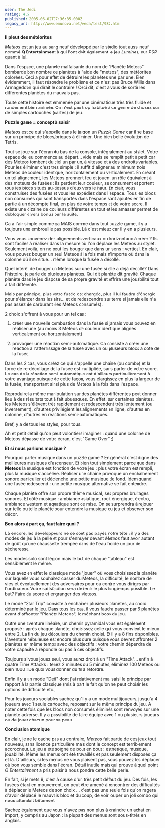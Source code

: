 ```yaml
---
user: The Jedi
rating: 4.5
published: 2005-06-02T17:36:35.000Z
legacy_url: http://www.emunova.net/veda/test/987.htm
---
```

**Il pleut des météorites**  

_Meteos_ est un jeu au sang neuf développé par le studio tout aussi neuf nommé **Q Entertainment** à qui l'ont doit également le jeu _Lumines_, sur _PSP_ quant à lui.  

  

Dans l'espace, une planète malfaisante du nom de "Planète Meteos" bombarde bon nombre de planètes à l'aide de "meteos", des météorites colorées. Ceci a pour effet de détruire les planètes une par une. Bien évidemment, il faut résoudre le problème et ce n'est pas Bruce Willis dans Armageddon qui dirait le contraire ! Ceci dit, c'est à vous de sortir les différentes planètes du mauvais pas.  

  

Toute cette histoire est emmenée par une cinématique très très fluide et rondement bien animée. On n'est pas trop habitué à ce genre de choses sur de simples cartouches (cartes) de jeu.  

  

  

**Puzzle game = concept à saisir**  

_Meteos_ est ce qui s'appelle dans le jargon un _Puzzle Game_ car il se base sur un principe de blocs/briques à éliminer. Une bien belle évolution de Tetris.  

Tout se joue sur l'écran du bas de la console, intégralement au stylet. Votre espace de jeu commence au départ... vide mais se remplit petit à petit car des Meteos tombent du ciel un par un, à vitesse et à des endroits variables. Pour les éliminer c'est très simple : il suffit d'aligner au minimum trois Meteos de couleur identique, horizontalement ou verticalement. En créant un tel alignement, les Meteos prennent feu et jouent un rôle équivalent à des moteurs de fusées : ils perdent leur couleur, se consument et portent tous les blocs situés au-dessus d'eux vers le haut. En clair, vous construisez des fusées et vous les expédiez dans l'espace. Tous les blocs non consumés qui sont transportés dans l'espace sont ajoutés en fin de partie à un décompte final, en plus de votre temps et de votre score. Il existe une dizaine de couleurs différentes en tout et les amasser permet de débloquer divers bonus par la suite.  

  

Ca a l'air simple comme ça MAIS comme dans tout puzzle game, il y a toujours une embrouille pas possible. Là c'est mieux car il y en a plusieurs.  

  

Vous vous souvenez des alignements verticaux ou horizontaux à créer ? Ils sont faciles à réaliser dans la mesure où l'on déplace les Meteos au stylet. Seulement voilà, on ne peut les bouger que dans un sens : vertical. En clair, vous pouvez bouger un seul Meteos à la fois mais n'importe où dans la colonne où il se situe... même lorsque la fusée a décollé.  

  

Quel intérêt de bouger un Meteos sur une fusée si elle a déjà décollé? Dans l'histoire, je parle de plusieurs planètes. Qui dit planète dit gravité. Chaque planète dans le jeu dispose de sa propre gravité et offrira une jouabilité tout à fait différente.  

Mais par principe, plus votre fusée est chargée, plus il lui faudra d'énergie pour s'élancer dans les airs... et de redescendre sur terre si jamais elle n'a pas assez de carburant (les Meteos consumés).  

2 choix s'offrent à vous pour un tel cas :  

1) créer une nouvelle combustion dans la fusée si jamais vous pouvez en réaliser une (au moins 3 Meteos de couleur identique alignés verticalement ou horizontalement)  

2) provoquer une réaction semi-automatique. Ca consiste à créer une réaction à l'atterrissage de la fusée avec un ou plusieurs blocs à côté de la fusée.  

  

Dans les 2 cas, vous créez ce qui s'appelle une chaîne (ou combo) et la force de re-décollage de la fusée est multipliée, sans parler de votre score. Le cas de la réaction semi-automatique est d'ailleurs particulièrement à votre avantage puisque de cette façon, vous élargissez en plus la largeur de la fusée, transportant ainsi plus de Meteos à la fois dans l'espace.  

  

Reproduire la même manipulation sur des planètes différentes peut donner lieu à des résultats tout à fait ubuesques. En effet, sur certaines planètes, les Meteos s'élèvent très rapidement et redescendent très lentement (ou inversement), d'autres privilégient les alignements en ligne, d'autres en colonne, d'autres en réactions semi-automatiques.  

Bref, y a de tous les styles, pour tous.  

  

Ah et petit détail qu'on peut volontiers imaginer : quand une colonne de Meteos dépasse de votre écran, c'est "Game Over" ;)  

  

  

**Et si nous parlions musique ?**  

Pourquoi parler musique dans un puzzle game ? En général c'est digne des meilleures musiques d'ascenseur. Et bien tout simplement parce que dans **Meteos** la musique est fonction de votre jeu : plus votre écran est rempli, plus la musique s'accélère. Réaliser une chaîne provoque un enchaînement sonore particulier et déclenche une petite musique de fond. Idem quand une fusée redescend : une petite musique alternative se fait entendre.  

Chaque planète offre son propre thème musical, ses propres bruitages sonores. Et côté musique : ambiance asiatique, rock énergique, électro, ambiance western et aquatique sont de mise. On se surprendra à rejouer sur telle ou telle planète pour entendre la musique du jeu et observer son décor.  

  

  

**Bon alors à part ça, faut faire quoi ?**  

Là encore, les développeurs ne se sont pas payés notre tête : il y a des modes de jeu à la pelle et pour s'ennuyer devant _Meteos_ faut avoir autant de goût qu'une chaussette trempée dans de l'eau froide un jour de sécheresse.  

  

Les modes solo sont légion mais le but de chaque "tableau" est sensiblement le même.  

Vous avez en effet le classique mode "jouer" où vous choisissez la planète sur laquelle vous souhaitez casser du Meteos, la difficulté, le nombre de vies et éventuellement des adversaires pour ou contre vous dirigés par l'ordinateur. Votre satisfaction sera de tenir le plus longtemps possible. Le but? Faire du score et engranger des Meteos.  

  

Le mode "Star Trip" consiste à enchaîner plusieurs planètes, au choix déterminé par le jeu. Dans tous les cas, il vous faudra passer par 6 planètes avant d'affronter "Planète Meteos", le méchant boss du jeu.  

Outre une aventure linéaire, un chemin pyramidal vous est également proposé : après chaque planète, choisissez celle qui vous convient le mieux entre 2\. La fin du jeu découlera du chemin choisi. Et il y a 8 fins disponibles. L'aventure nébuleuse est encore plus dure puisque vous devrez affronter 2 planètes en même temps avec des objectifs : votre chemin dépendra de votre capacité à répondre ou pas à ces objectifs.  

  

Toujours si vous jouez seul, vous aurez droit à un "Time Attack"... enfin à quatre Time Attacks : tenez 2 minutes ou 5 minutes, éliminez 100 Meteos ou bien 1000 ! De quoi vous donner du fil à retordre.  

  

Enfin il y a un mode "Defi" dont j'ai relativement mal saisi le principe par rapport à la partie classique (mis à part le fait qu'on ne peut choisir les options de difficulté etc.)  

  

Pour les joueurs sociables sachez qu'il y a un mode multijoueurs, jusqu'à 4 joueurs avec 1 seule cartouche, reposant sur le même principe du jeu. A noter cette fois que les blocs non consumés éliminés sont renvoyés sur une planète adverse. Il y a possibilité de faire équipe avec 1 ou plusieurs joueurs ou de jouer chacun pour sa peau.  

  

  

**Conclusion atomique**  

En clair, je ne le cache pas au contraire, _Meteos_ fait partie de ces jeux tout nouveau, sans licence particulière mais dont le concept est terriblement accrocheur. Le jeu a été soigné de bout en bout : esthétique, musique, jouabilité. Même les menus ont été travaillés et pas seulement disposés ça et là. D'ailleurs, si les menus ne vous plaisent pas, vous pouvez les déplacer où bon vous semble dans l'écran. Détail inutile mais qui prouve à quel point _Q Entertainment_ a pris plaisir à nous pondre cette belle perle.  

  

En fait, si je mets 9, c'est à cause d'un très petit défaut du jeu. Des fois, les fusées étant en mouvement, on peut être amené à rencontrer des difficultés à déplacer le Meteos de son choix ... c'est pas une seule fois qu'on ragera d'avoir déplacé le mauvais bloc et du coup, de voir louper un joli combo qui nous attendait bêtement.  

  

Sachez également que vous n'avez pas non plus à craindre un achat en import, y compris au Japon : la plupart des menus sont sous-titrés en anglais.